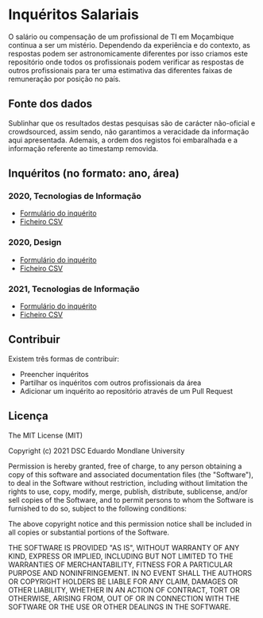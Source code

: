 # Inquéritos Salariais

O salário ou compensação de um profissional de TI em Moçambique continua a ser um mistério. Dependendo da experiência e do contexto, as respostas podem ser astronomicamente diferentes por isso criamos este repositório onde todos os profissionais podem verificar as respostas de outros profissionais para ter uma estimativa das diferentes faixas de remuneração por posição no país.



## Fonte dos dados
Sublinhar que os resultados destas pesquisas são de carácter não-oficial e crowdsourced, assim sendo, não garantimos a veracidade da informação aqui apresentada. Ademais, a ordem dos registos foi embaralhada e a informação referente ao timestamp removida.

## Inquéritos (no formato: ano, área)

### 2020, Tecnologias de Informação
- [Formulário do inquérito](https://docs.google.com/forms/d/e/1FAIpQLSf-GonSxd0Ll6Je5-RxdTdgTw-4_lQxY1zQHQASxPyNotgS_g/viewform)
- [Ficheiro CSV](inquerito-ti-2020.csv)

### 2020, Design
- [Formulário do inquérito](https://docs.google.com/forms/d/e/1FAIpQLSctwV-jHSFbdj6V_jU-7cnpIf-wLcP27ffhm8L6NhjKeq_XHQ/viewform)
- [Ficheiro CSV](inquerito-design-2020.csv)

### 2021, Tecnologias de Informação
- [Formulário do inquérito](https://docs.google.com/forms/d/e/1FAIpQLSdA2aynlZ_vRUK0sTY-sUcuSaJzy5hlSFjft98xZTITBVEg2A/viewform)
- [Ficheiro CSV](inquerito-2021-ti.csv)

## Contribuir
Existem três formas de contribuir:
- Preencher inquéritos
- Partilhar os inquéritos com outros profissionais da área
- Adicionar um inquérito ao repositório através de um Pull Request

## Licença

The MIT License (MIT)

Copyright (c) 2021 DSC Eduardo Mondlane University

Permission is hereby granted, free of charge, to any person obtaining a copy of
this software and associated documentation files (the "Software"), to deal in
the Software without restriction, including without limitation the rights to
use, copy, modify, merge, publish, distribute, sublicense, and/or sell copies of
the Software, and to permit persons to whom the Software is furnished to do so,
subject to the following conditions:

The above copyright notice and this permission notice shall be included in all
copies or substantial portions of the Software.

THE SOFTWARE IS PROVIDED "AS IS", WITHOUT WARRANTY OF ANY KIND, EXPRESS OR
IMPLIED, INCLUDING BUT NOT LIMITED TO THE WARRANTIES OF MERCHANTABILITY, FITNESS
FOR A PARTICULAR PURPOSE AND NONINFRINGEMENT. IN NO EVENT SHALL THE AUTHORS OR
COPYRIGHT HOLDERS BE LIABLE FOR ANY CLAIM, DAMAGES OR OTHER LIABILITY, WHETHER
IN AN ACTION OF CONTRACT, TORT OR OTHERWISE, ARISING FROM, OUT OF OR IN
CONNECTION WITH THE SOFTWARE OR THE USE OR OTHER DEALINGS IN THE SOFTWARE.
